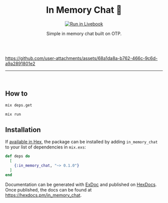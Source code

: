 <br>

<h1 align="center">In Memory Chat 💬</h1>

<p align="center">
  <a href="https://livebook.dev/run?url=https%3A%2F%2Fmrpopov.com%2Fposts%2Fsingle-file-chat-in-elixir-phoenix%2Fphoenix-dirty-chat.livemd">
    <img src="https://livebook.dev/badge/v1/black.svg" alt="Run in Livebook" />
  </a>
</p>

<p align="center">
  Simple in memory chat built on OTP.
</p>

<br><br>



https://github.com/user-attachments/assets/68a1da8a-b762-466c-9c6d-a9a2891801e2



<hr>
<br>

## How to

```sh
mix deps.get

mix run
```

## Installation

If [available in Hex](https://hex.pm/docs/publish), the package can be installed
by adding `in_memory_chat` to your list of dependencies in `mix.exs`:

```elixir
def deps do
  [
    {:in_memory_chat, "~> 0.1.0"}
  ]
end
```

Documentation can be generated with [ExDoc](https://github.com/elixir-lang/ex_doc)
and published on [HexDocs](https://hexdocs.pm). Once published, the docs can
be found at <https://hexdocs.pm/in_memory_chat>.
